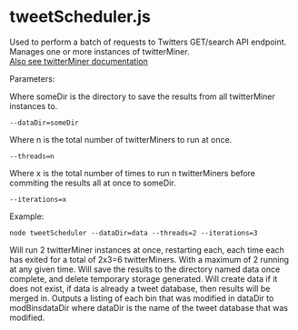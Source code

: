 # tweetScheduler.js
Used to perform a batch of requests to Twitters GET/search API endpoint.
Manages one or more instances of twitterMiner.  
[Also see twitterMiner documentation](https://github.com/chgibb/reimagined-pancake/blob/master/src/twitterMiner/readme.md)

Parameters:

Where someDir is the directory to save the results from all twitterMiner instances to.

```
--dataDir=someDir
```

Where n is the total number of twitterMiners to run at once.
```
--threads=n
```

Where x is the total number of times to run n twitterMiners before commiting the results all at once
to someDir.
```
--iterations=x
```

Example:
```
node tweetScheduler --dataDir=data --threads=2 --iterations=3
```
Will run 2 twitterMiner instances at once, restarting each, each time each has exited for a total of 2x3=6 twitterMiners.
With a maximum of 2 running at any given time. Will save the results to the directory named data once complete, and delete temporary storage generated.
Will create data if it does not exist, if data is already a tweet database, then results will be merged in. Outputs a listing of each bin that was modified in dataDir to modBinsdataDir where dataDir is the name of the tweet database that was modified.


